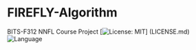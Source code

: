 # FIREFLY-Algorithm
BITS-F312 NNFL Course Project [![License: MIT](https://img.shields.io/badge/License-MIT-yellow.svg)]  (LICENSE.md)![Language](https://img.shields.io/badge/language-Python-blue.svg)
